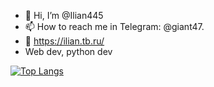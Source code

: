 - 👋 Hi, I’m @Ilian445
- 📫 How to reach me in Telegram: @giant47.
- 🔗 https://ilian.tb.ru/
- Web dev, python dev

<!---
Ilian445/Ilian445 is a ✨ special ✨ repository because its `README.md` (this file) appears on your GitHub profile.
You can click the Preview link to take a look at your changes.
--->

[![Top Langs](https://github-readme-stats.vercel.app/api/top-langs/?ilian445=anuraghazra)](https://github.com/anuraghazra/github-readme-stats)
